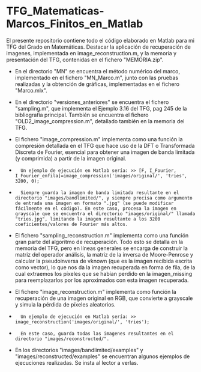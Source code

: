 # TFG_Matematicas-Marcos_Finitos_en_Matlab
El presente repositorio contiene todo el código elaborado en Matlab para mi TFG del Grado en Matemáticas. Destacar la aplicación de recuperación de imagenes, implementada en image_reconstruction.m, y la memoria y presentación del TFG, contenidas en el fichero "MEMORIA.zip".

-   En el directorio "MN" se encuentra el método numérico del marco, implementado en el fichero "MN_Marco.m", junto con las pruebas realizadas y la obtención de gráficas, implementadas en el fichero "Marco.mlx".

-   En el directorio "versiones_anteriores" se encuentra el fichero "sampling.m", que implementa el Ejemplo 3.16 del TFG, pag 245 de la bibliografía principal. También se encuentra el fichero "OLD2_image_compression.m", detallado también en la memoria del TFG.

-   El fichero "image_compression.m" implementa como una función la compresión detallada en el TFG que hace uso de la DFT o Transformada Discreta de Fourier, esencial para obtener una imagen de banda limitada (y comprimida) a partir de la imagen original.
-       Un ejemplo de ejecución en Matlab sería: >> [F, I_Fourier, I_Fourier_enfila]=image_compression('images/original/', 'tries', 3200, 0);
-       Siempre guarda la imagen de banda limitada resultante en el directorio "images/bandlimited/", y siempre precisa como argumento de entrada una imagen en formato ".jpg" (se puede modificar fácilmente en el código). En este caso, procesa la imagen en grayscale que se encuentra el directorio "images/original/" llamada "tries.jpg", limitando la imagen resultante a los 3200 coeficientes/valores de Fourier más altos.

-   El fichero "sampling_reconstruction.m" implementa como una función gran parte del algoritmo de recuperación. Todo esto se detalla en la memoria del TFG, pero en líneas generales se encarga de construir la matriz del operador análisis, la matriz de la inversa de Moore-Penrose y calcular la pseudoinversa de vknown (que es la imagen recibida escrita como vector), lo que nos da la imagen recuperada en forma de fila, de la cual extraemos los píxeles que se habían perdido en la imagen_missing para reemplazarlos por los aproximados con esta imagen recuperada.

-   El fichero "image_reconstruction.m" implementa como función la recuperación de una imagen original en RGB, que convierte a grayscale y simula la pérdida de píxeles aleatorios.
-       Un ejemplo de ejecución en Matlab sería: >> image_reconstruction('images/original/', 'tries');
-       En este caso, guarda todas las imagenes resultantes en el directorio "images/reconstructed/".


-   En los directorios "images/bandlimited/examples" y "images/reconstructed/examples" se encuentran algunos ejemplos de ejecuciones realizadas. Se insta al lector a verlas.
